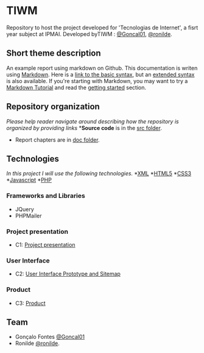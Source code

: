 # TIWM
Repository to host the project developed for 'Tecnologias de Internet', a fisrt year subject at IPMAI. Developed byTIWM : [@Goncal01](https://github.com/Goncal01), [@ronilde](https://github.com/ronilde).
## Short theme description
An example report using markdown on Github. This documentation is writen using [Markdown](https://www.markdownguide.org/). Here is a [link to the basic syntax](https://www.markdownguide.org/basic-syntax), but an [extended syntax](https://www.markdownguide.org/extended-syntax/) is also available. If you're starting with Markdown, you may want to try a [Markdown Tutorial](https://www.markdowntutorial.com/) and read the [getting started](https://www.markdownguide.org/getting-started/) section.
## Repository organization
_Please help reader navigate around describing how the repository is organized by providing links_
***Source code** is in the [src folder](https://github.com/TIWM/Bodyboard).
* Report chapters are in [doc folder](https://github.com/TIWM/Bodyboard/tree/main/Doc).
## Technologies
_In this project I will use the following technologies._
*[XML](https://www.w3.org/standards/xml/core.html)
*[HTML5](https://www.w3.org/TR/html52/)
*[CSS3](https://www.w3.org/TR/2001/WD-css3-roadmap-20010523/)
*[Javascript](https://www.javascript.com/)
*[PHP](https://www.php.net/)
### Frameworks and Libraries
* JQuery
* PHPMailer
### Project presentation
* C1: [Project presentation](https://github.com/TIWM/Bodyboard/blob/main/Doc/c1.md)
### User Interface 
* C2: [User Interface Prototype and Sitemap](doc/c2.md)
### Product
* C3: [Product](https://github.com/TIWM/Bodyboard/blob/main/Doc/c2.md)

## Team
* Gonçalo Fontes [@Goncal01](https://github.com/Goncal01)
* Ronilde [@ronilde](https://github.com/ronilde).

 



